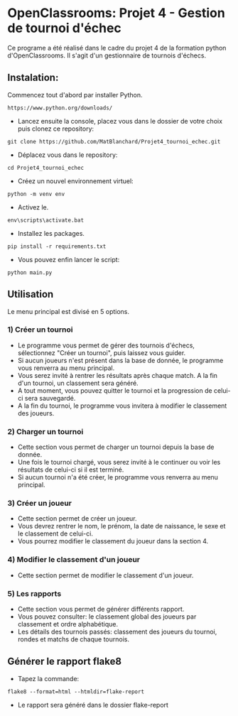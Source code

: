 # OpenClassrooms: Projet 4 - Gestion de tournoi d'échec
Ce programe a été réalisé dans le cadre du projet 4 de la formation python d'OpenClassrooms. Il s'agit d'un gestionnaire de tournois d'échecs.
## Instalation:
Commencez tout d'abord par installer Python.
```
https://www.python.org/downloads/
```
- Lancez ensuite la console, placez vous dans le dossier de votre choix puis clonez ce repository:
```
git clone https://github.com/MatBlanchard/Projet4_tournoi_echec.git
```
- Déplacez vous dans le repository:
```
cd Projet4_tournoi_echec
```
- Créez un nouvel environnement virtuel:
```
python -m venv env
```
- Activez le.
```
env\scripts\activate.bat
```
- Installez les packages.
```
pip install -r requirements.txt
```
- Vous pouvez enfin lancer le script:
```
python main.py
```
## Utilisation
Le menu principal est divisé en 5 options.
### 1) Créer un tournoi
- Le programme vous permet de gérer des tournois d'échecs, sélectionnez "Créer un tournoi", puis laissez vous guider.
- Si aucun joueurs n'est présent dans la base de donnée, le programme vous renverra au menu principal.
- Vous serez invité à rentrer les résultats après chaque match. A la fin d'un tournoi, un classement sera généré.
- A tout moment, vous pouvez quitter le tournoi et la progression de celui-ci sera sauvegardé.
- A la fin du tournoi, le programme vous invitera à modifier le classement des joueurs.
### 2) Charger un tournoi
- Cette section vous permet de charger un tournoi depuis la base de donnée.
- Une fois le tournoi chargé, vous serez invité à le continuer ou voir les résultats de celui-ci si il est terminé. 
- Si aucun tournoi n'a été créer, le programme vous renverra au menu principal.
### 3) Créer un joueur
- Cette section permet de créer un joueur.
- Vous devrez rentrer le nom, le prénom, la date de naissance, le sexe et le classement de celui-ci.
- Vous pourrez modifier le classement du joueur dans la section 4.
### 4) Modifier le classement d'un joueur
- Cette section permet de modifier le classement d'un joueur.
### 5) Les rapports
- Cette section vous permet de générer différents rapport.
- Vous pouvez consulter: le classement global des joueurs par classement et ordre alphabétique.
- Les détails des tournois passés: classement des joueurs du tournoi, rondes et matchs de chaque tournois.
## Générer le rapport flake8
- Tapez la commande:
```
flake8 --format=html --htmldir=flake-report
```
- Le rapport sera généré dans le dossier flake-report